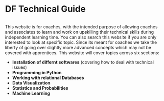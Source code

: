 <!-- #region -->
# DF Technical Guide


```{warning} Please do not share this with apprentices
```

This website is for coaches, with the intended purpose of allowing coaches and associates to learn and work on upskilling their technical skills during independent learning time. You can also search this website if you are only interested to look at specific topic. Since its meant for coaches we take the liberty of going over slightly more advanced concepts which may not be covered with apprentices. This website will cover topics across six sections:

- **Installation of differnt softwares** (covering how to deal with technical issues)
- **Programming in Python**
- **Working with relational Databases**
- **Data Visualization**
- **Statistics and Probabilities**
- **Machine Learning**
<!-- #endregion -->
